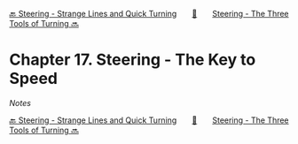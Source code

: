 [🔙 Steering - Strange Lines and Quick Turning][previous-chapter]&nbsp;&nbsp;&nbsp;&nbsp;&nbsp;&nbsp;&nbsp;[🏡][readme]&nbsp;&nbsp;&nbsp;&nbsp;&nbsp;&nbsp;&nbsp;[Steering - The Three Tools of Turning 🔜][upcoming-chapter]

# Chapter 17. Steering - The Key to Speed

_Notes_

[🔙 Steering - Strange Lines and Quick Turning][previous-chapter]&nbsp;&nbsp;&nbsp;&nbsp;&nbsp;&nbsp;&nbsp;[🏡][readme]&nbsp;&nbsp;&nbsp;&nbsp;&nbsp;&nbsp;&nbsp;[Steering - The Three Tools of Turning 🔜][upcoming-chapter]

[readme]: README.md
[previous-chapter]: ch16-steering-strange-lines-and-quick-turning.md
[upcoming-chapter]: ch18-steering-the-three-tools-of-turning.md
